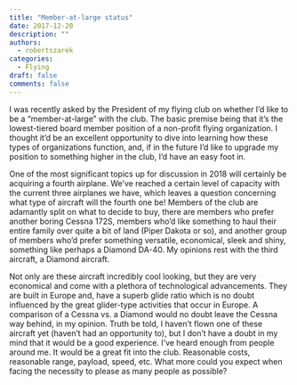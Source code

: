 ```yaml
---
title: "Member-at-large status"
date: 2017-12-20
description: ""
authors:
  - robertszarek
categories:
  - Flying
draft: false
comments: false
---
```


I was recently asked by the President of my flying club on whether I’d like to be a “member-at-large” with the club. The basic premise being that it’s the lowest-tiered board member position of a non-profit flying organization. I thought it’d be an excellent opportunity to dive into learning how these types of organizations function, and, if in the future I’d like to upgrade my position to something higher in the club, I’d have an easy foot in. 

One of the most significant topics up for discussion in 2018 will certainly be acquiring a fourth airplane. We’ve reached a certain level of capacity with the current three airplanes we have, which leaves a question concerning what type of aircraft will the fourth one be! Members of the club are adamantly split on what to decide to buy, there are members who prefer another boring Cessna 172S, members who’d like something to haul their entire family over quite a bit of land (Piper Dakota or so), and another group of members who’d prefer something versatile, economical, sleek and shiny, something like perhaps a Diamond DA-40. My opinions rest with the third aircraft, a Diamond aircraft.

Not only are these aircraft incredibly cool looking, but they are very economical and come with a plethora of technological advancements. They are built in Europe and, have a superb glide ratio which is no doubt influenced by the great glider-type activities that occur in Europe. A comparison of a Cessna vs. a Diamond would no doubt leave the Cessna way behind, in my opinion. Truth be told, I haven’t flown one of these aircraft yet (haven’t had an opportunity to), but I don’t have a doubt in my mind that it would be a good experience. I’ve heard enough from people around me. It would be a great fit into the club. Reasonable costs, reasonable range, payload, speed, etc. What more could you expect when facing the necessity to please as many people as possible? 
